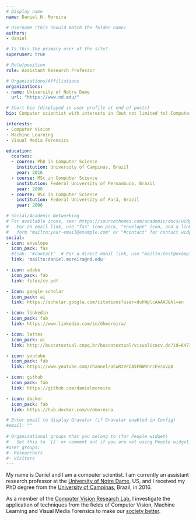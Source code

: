 ```yaml
---
# Display name
name: Daniel H. Moreira

# Username (this should match the folder name)
authors:
- daniel

# Is this the primary user of the site?
superuser: true

# Role/position
role: Assistant Research Professor

# Organizations/Affiliations
organizations:
- name: University of Notre Dame
  url: "https://www.nd.edu/"

# Short bio (displayed in user profile at end of posts)
bio: Computer scientist with interests in (but not limited to) Computer Vision, Machine Learning, and Visual Media Forensics.

interests:
- Computer Vision
- Machine Learning
- Visual Media Forensics

education:
  courses:
  - course: PhD in Computer Science
    institution: University of Campinas, Brazil
    year: 2016
  - course: MSc in Computer Science
    institution: Federal University of Pernambuco, Brazil
    year: 2008
  - course: BSc in Computer Science
    institution: Federal University of Pará, Brazil
    year: 2006

# Social/Academic Networking
# For available icons, see: https://sourcethemes.com/academic/docs/widgets/#icons
#   For an email link, use "fas" icon pack, "envelope" icon, and a link in the
#   form "mailto:your-email@example.com" or "#contact" for contact widget.
social:
- icon: envelope
  icon_pack: fas
  #link: '#contact'  # For a direct email link, use "mailto:test@example.org".
  link: 'mailto:daniel.moreira@nd.edu'

- icon: adobe
  icon_pack: fab
  link: files/cv.pdf

- icon: google-scholar
  icon_pack: ai
  link: https://scholar.google.com/citations?user=duhWplcAAAAJ&hl=en

- icon: linkedin
  icon_pack: fab
  link: https://www.linkedin.com/in/dhmoreira/

- icon: lattes
  icon_pack: ai
  link: http://buscatextual.cnpq.br/buscatextual/visualizacv.do?id=K4734372Z3

- icon: youtube
  icon_pack: fab
  link: https://www.youtube.com/channel/UCwRzVFCA5FNWRnrcEvsUvqA

- icon: github
  icon_pack: fab
  link: https://github.com/danielmoreira

- icon: docker
  icon_pack: fab
  link: https://hub.docker.com/u/dmoreira

# Enter email to display Gravatar (if Gravatar enabled in Config)
#email: ""
  
# Organizational groups that you belong to (for People widget)
#   Set this to `[]` or comment out if you are not using People widget.  
#user_groups:
#- Researchers
#- Visitors
---
```


My name is Daniel and I am a computer scientist.
I am currently an assistant research professor at the [University of Notre Dame](https://www.timeshighereducation.com/world-university-rankings/university-notre-dame-0), US, and I received my PhD degree from the [University of Campinas](https://www.timeshighereducation.com/world-university-rankings/university-campinas), Brazil, in 2016.

As a member of the [Computer Vision Research Lab](https://cvrl.nd.edu/), I investigate the application of techniques from the fields of Computer Vision, Machine Learning and Visual Media Forensics to make our [society better](post/bettersoc).
